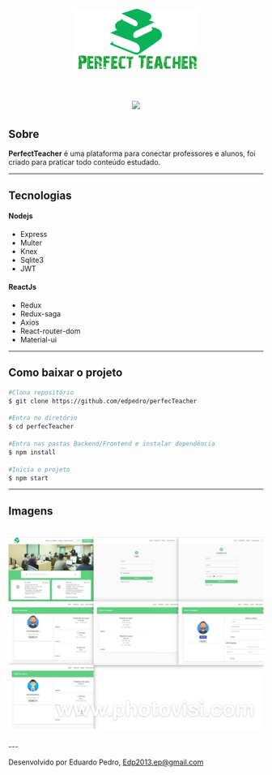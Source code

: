 <h1 align="center">
    <img src="frontend/public/LogoNova.png">
</h1>
<h1 align="center">
    <img src="frontend/public/Principal.gif">
</h1>

## Sobre

**PerfectTeacher** é uma plataforma para conectar professores e alunos, foi criado para praticar todo conteúdo estudado. 

---

## Tecnologias

#### Nodejs
- Express
- Multer
- Knex
- Sqlite3
- JWT

#### ReactJs
- Redux
- Redux-saga
- Axios
- React-router-dom
- Material-ui

---

## Como baixar o projeto

```bash
#Clona repositório
$ git clone https://github.com/edpedro/perfecTeacher

#Entra no diretório
$ cd perfecTeacher

#Entra nas pastas Backend/Frontend e instalar dependência 
$ npm install 

#Inicia o projeto
$ npm start

```

---

## Imagens

<h1 align="center">
    <img src="frontend/public/photovis.jpg">
</h1>
---

Desenvolvido por Eduardo Pedro, Edp2013.ep@gmail.com
